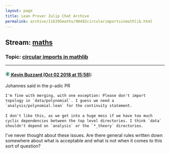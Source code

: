 ```yaml
---
layout: page
title: Lean Prover Zulip Chat Archive 
permalink: archive/116395maths/90492circularimportsinmathlib.html
---
```


## Stream: [maths](index.html)
### Topic: [circular imports in mathlib](90492circularimportsinmathlib.html)

---

#### [![Click to go to Zulip](../../assets/img/zulip2.png) Kevin Buzzard (Oct 02 2018 at 15:58)](https://leanprover.zulipchat.com/#narrow/stream/116395-maths/topic/circular%20imports%20in%20mathlib/near/135037582):
Johannes said in the p-adic PR

```quote
I'm fine with merging, with one exception: Please don't import topology in `data/polynomial`. I guess we need a `analysis/polynomial.lean` for the continuity statement.

I don't like this, as we get into a huge mess if we have too much cyclic dependencies between the top level directories. I think `data` shouldn't depend on `analysis` or the `*_theory` directories.
```

I've never thought about these issues. Are there general rules written down somewhere about what is acceptable and what is not when it comes to this sort of question?

